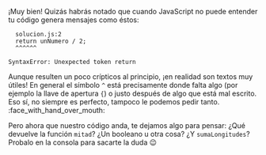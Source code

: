 ¡Muy bien! Quizás habrás notado que cuando JavaScript no puede entender tu código genera mensajes como éstos: 

```
  solucion.js:2
  return unNumero / 2;
  ^^^^^^

SyntaxError: Unexpected token return
```

Aunque resulten un poco crípticos al principio, ¡en realidad son textos muy útiles! En general el símbolo `^` está precisamente donde falta algo (por ejemplo la llave de apertura `{`) o justo después de algo que está mal escrito. Eso sí, no siempre es perfecto, tampoco le podemos pedir tanto. :face_with_hand_over_mouth:

Pero ahora que nuestro código anda, te dejamos algo para pensar: ¿Qué devuelve la función `mitad`? ¿Un booleano u otra cosa? ¿Y `sumaLongitudes`? Probalo en la consola para sacarte la duda :wink: 
